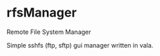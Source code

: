 rfsManager
==========

Remote File System Manager

Simple sshfs (ftp, sftp) gui manager written in vala.